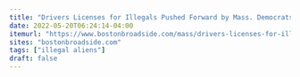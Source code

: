 ```yaml
---
title: "Drivers Licenses for Illegals Pushed Forward by Mass. Democrats – Republicans Refuses to Sign…"
date: 2022-05-20T06:24:14-04:00
itemurl: "https://www.bostonbroadside.com/mass/drivers-licenses-for-illegals-pushed-forward-by-mass-democrats-republicans-refuses-to-sign/"
sites: "bostonbroadside.com"
tags: ["illegal aliens"]
draft: false
---
```


